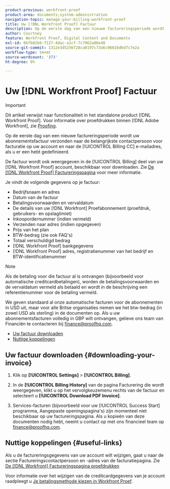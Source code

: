 ```yaml
---
product-previous: workfront-proof
product-area: documents;system-administration
navigation-topic: manage-your-billing-workfront-proof
title: Uw [!DNL Workfront Proof] Factuur
description: Op de eerste dag van een nieuwe factureringsperiode wordt uw abonnementsfactuur verzonden naar de belangrijkste contactpersoon voor facturatie op uw account en naar het e-mailadres voor facturering van CC, als u er een hebt gedefinieerd.
author: Courtney
feature: Workfront Proof, Digital Content and Documents
exl-id: 6bfb82b8-f127-4dac-a1cf-7c7962a86e48
source-git-commit: 1312e3d5256f28ca0197c73a6c06016d6d7c7e2a
workflow-type: tm+mt
source-wordcount: '373'
ht-degree: 0%

---
```


# Uw [!DNL Workfront Proof] Factuur

>[!IMPORTANT]
>
>Dit artikel verwijst naar functionaliteit in het standalone product [!DNL Workfront Proof]. Voor informatie over proefdrukken binnen [!DNL Adobe Workfront], zie [Proofing](../../../review-and-approve-work/proofing/proofing.md).

Op de eerste dag van een nieuwe factureringsperiode wordt uw abonnementsfactuur verzonden naar de belangrijkste contactpersoon voor facturatie op uw account en naar de [!UICONTROL Billing CC] e-mailadres, als u er een hebt gedefinieerd.

De factuur wordt ook weergegeven in de [!UICONTROL Billing] deel van uw [!DNL Workfront Proof] account, beschikbaar voor downloaden. Zie [De [!DNL Workfront Proof] Factureringspagina](../../../workfront-proof/wp-billingsettings/manage-your-billing/wp-billing-page.md) voor meer informatie.

Je vindt de volgende gegevens op je factuur:

* Bedrijfsnaam en adres
* Datum van de factuur
* Betalingsvoorwaarden en vervaldatum
* De details van uw [!DNL Workfront] Proefabonnement (proefdruk, gebruikers- en opslaglimiet)
* Inkoopordernummer (indien vermeld)
* Verzenden naar adres (indien opgegeven)
* Prijs van het plan
* BTW-bedrag (zie ook FAQ&#39;s)
* Totaal verschuldigd bedrag
* [!DNL Workfront Proof] bankgegevens
* [!DNL Workfront Proof] adres, registratienummer van het bedrijf en BTW-identificatienummer

>[!NOTE]
>
> Als de betaling voor die factuur al is ontvangen (bijvoorbeeld voor automatische creditcardbetalingen), worden de betalingsvoorwaarden en de vervaldatum vermeld als betaald en wordt in de beschrijving een referentienummer voor de betaling vermeld.

We geven standaard al onze automatische facturen voor de abonnementen in USD uit, maar voor alle Britse organisaties nemen we het btw-bedrag (in zowel USD als sterling) in de documenten op. Als u uw abonnementsfacturen volledig in GBP wilt ontvangen, gelieve ons team van Financiën te contacteren bij [finance@proofhq.com](mailto:finance@proofhq.com).

* [Uw factuur downloaden](#downloading-your-invoice)
* [Nuttige koppelingen](#useful-links)

## Uw factuur downloaden {#downloading-your-invoice}

1. Klik op **[!UICONTROL Settings]** > **[!UICONTROL Billing]**.

1. In de **[!UICONTROL Billing History]** van de pagina Facturering die wordt weergegeven, klikt u op het vervolgkeuzemenu rechts van de factuur en selecteert u **[!UICONTROL Download PDF Invoice]**.

1. Services-facturen (bijvoorbeeld voor uw [!UICONTROL Success Start] programma, Aangepaste openingspagina&#39;s) zijn momenteel niet beschikbaar op uw factureringspagina. Als u kopieën van deze documenten nodig hebt, neemt u contact op met ons financieel team op finance@proofhq.com.

## Nuttige koppelingen {#useful-links}

Als u de factureringsgegevens van uw account wilt wijzigen, gaat u naar de sectie Factureringscontactpersoon en -adres van de facturatiepagina. Zie [De [!DNL Workfront] Factureringspagina proefdrukken](../../../workfront-proof/wp-billingsettings/manage-your-billing/wp-billing-page.md)

Voor informatie over het wijzigen van de creditcardgegevens van je account raadpleegt u [Je betalingsmethode kiezen in Workfront Proef](../../../workfront-proof/wp-billingsettings/manage-your-billing/choose-payment-method-in-wp.md).

<!--For the detailed information on payments and invoicing, see [Account Payment in Workfront Proof](../../../workfront-proof/wp-billingsettings/manage-your-billing/acct-payment-in-wp.md). -->
